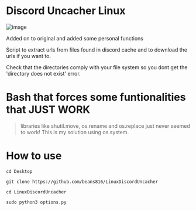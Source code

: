 # Discord Uncacher Linux
![image](https://user-images.githubusercontent.com/22084147/146856149-b32d68b7-4b69-4f77-b21c-30a2e43ff543.png)

Added on to original and added some personal functions

Script to extract urls from files found in discord cache and to download the urls if you want to.

Check that the directories comply with your file system so you dont get the 'directory does not exist' error.

# Bash that forces some funtionalities that JUST WORK

> libraries like shutil.move, os.rename and os.replace just never seemed to work! This is my solution using os.system.


# How to use
```cd Desktop```

```git clone https://github.com/beans816/LinuxDiscordUncacher```

```cd LinuxDiscordUncacher```

```sudo python3 options.py```




